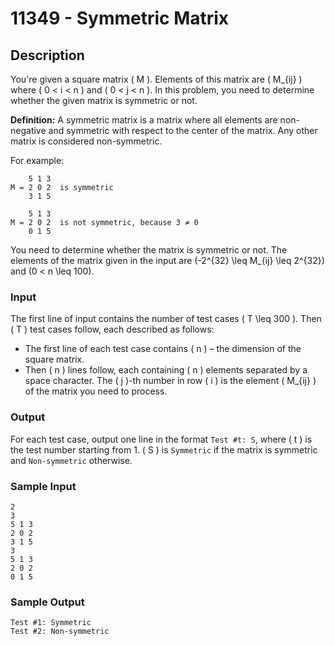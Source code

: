 # 11349 - Symmetric Matrix

## Description
You're given a square matrix \( M \). Elements of this matrix are \( M_{ij} \) where \( 0 < i < n \) and \( 0 < j < n \). In this problem, you need to determine whether the given matrix is symmetric or not.

**Definition:** A symmetric matrix is a matrix where all elements are non-negative and symmetric with respect to the center of the matrix. Any other matrix is considered non-symmetric.

For example:
```
    5 1 3
M = 2 0 2  is symmetric
    3 1 5
```
```
    5 1 3
M = 2 0 2  is not symmetric, because 3 ≠ 0
    0 1 5
```
You need to determine whether the matrix is symmetric or not. The elements of the matrix given in the input are \(-2^{32} \leq M_{ij} \leq 2^{32}\) and \(0 < n \leq 100\).

### Input
The first line of input contains the number of test cases \( T \leq 300 \). Then \( T \) test cases follow, each described as follows:
- The first line of each test case contains \( n \) – the dimension of the square matrix.
- Then \( n \) lines follow, each containing \( n \) elements separated by a space character. The \( j \)-th number in row \( i \) is the element \( M_{ij} \) of the matrix you need to process.

### Output
For each test case, output one line in the format `Test #t: S`, where \( t \) is the test number starting from 1. \( S \) is `Symmetric` if the matrix is symmetric and `Non-symmetric` otherwise.

### Sample Input
```
2
3
5 1 3
2 0 2
3 1 5
3
5 1 3
2 0 2
0 1 5
```

### Sample Output
```
Test #1: Symmetric
Test #2: Non-symmetric
```
